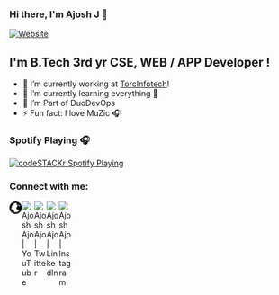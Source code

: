 ### Hi there, I'm Ajosh J 👋

[![Website](https://img.shields.io/website?label=Ajosh.ME&style=for-the-badge&url=http%3A%2F%2Fajosh.me)](http://ajosh.me)

## I'm B.Tech 3rd yr CSE, WEB / APP Developer !

- 🔭 I’m currently working at [TorcInfotech][torc]!
- 🌱 I’m currently learning everything 🤣
- 👯 I’m Part of DuoDevOps
- ⚡ Fun fact: I love MuZic 🎧

### Spotify Playing 🎧
[<img src="https://spotify-api-two.vercel.app
/api/spotify" alt="codeSTACKr Spotify Playing" width="350" />](https://open.spotify.com/user/31hdkn353qetcgxtrugijtpxu32i)


### Connect with me:

[<img align="left" alt="Ajosh.me" width="22px" src="https://raw.githubusercontent.com/iconic/open-iconic/master/svg/globe.svg" />][website]
[<img align="left" alt="Ajosh Ajo | YouTube" width="22px" src="https://cdn.jsdelivr.net/npm/simple-icons@v3/icons/youtube.svg" />][youtube]
[<img align="left" alt="Ajosh Ajo | Twitter" width="22px" src="https://cdn.jsdelivr.net/npm/simple-icons@v3/icons/twitter.svg" />][twitter]
[<img align="left" alt="Ajosh Ajo | LinkedIn" width="22px" src="https://cdn.jsdelivr.net/npm/simple-icons@v3/icons/linkedin.svg" />][linkedin]
[<img align="left" alt="Ajosh Ajo | Instagram" width="22px" src="https://cdn.jsdelivr.net/npm/simple-icons@v3/icons/instagram.svg" />][instagram]

<br />

[website]: http://ajosh.me
[torc]: https://torcinfotech.in
[twitter]: https://twitter.com/ajosh_ajo
[youtube]: https://www.youtube.com/channel/UCcKUDvtPkivMV7hfFd1fqtQ
[instagram]: https://www.instagram.com/_.ajo_sh.__.ajo._/
[linkedin]: https://www.linkedin.com/in/ajosh-j-7a39321a4/
